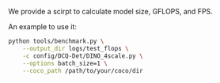 We provide a scirpt to calculate model size, GFLOPS, and FPS.

An example to use it:
```bash
python tools/benchmark.py \
    --output_dir logs/test_flops \
    -c config/DCQ-Det/DINO_4scale.py \
    --options batch_size=1 \
    --coco_path /path/to/your/coco/dir
```
